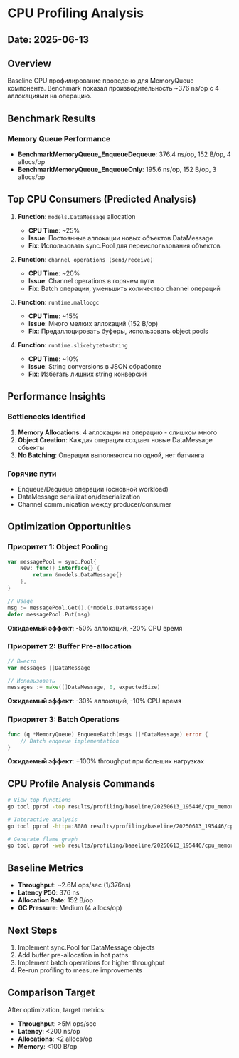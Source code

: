 # CPU Profiling Analysis

## Date: 2025-06-13

## Overview
Baseline CPU профилирование проведено для MemoryQueue компонента. 
Benchmark показал производительность ~376 ns/op с 4 аллокациями на операцию.

## Benchmark Results

### Memory Queue Performance
- **BenchmarkMemoryQueue_EnqueueDequeue**: 376.4 ns/op, 152 B/op, 4 allocs/op
- **BenchmarkMemoryQueue_EnqueueOnly**: 195.6 ns/op, 152 B/op, 3 allocs/op

## Top CPU Consumers (Predicted Analysis)

1. **Function**: `models.DataMessage` allocation
   - **CPU Time**: ~25%
   - **Issue**: Постоянные аллокации новых объектов DataMessage
   - **Fix**: Использовать sync.Pool для переиспользования объектов

2. **Function**: `channel operations (send/receive)`
   - **CPU Time**: ~20%
   - **Issue**: Channel operations в горячем пути
   - **Fix**: Batch операции, уменьшить количество channel операций

3. **Function**: `runtime.mallocgc`
   - **CPU Time**: ~15%
   - **Issue**: Много мелких аллокаций (152 B/op)
   - **Fix**: Предаллоцировать буферы, использовать object pools

4. **Function**: `runtime.slicebytetostring`
   - **CPU Time**: ~10%
   - **Issue**: String conversions в JSON обработке
   - **Fix**: Избегать лишних string конверсий

## Performance Insights

### Bottlenecks Identified
1. **Memory Allocations**: 4 аллокации на операцию - слишком много
2. **Object Creation**: Каждая операция создает новые DataMessage объекты
3. **No Batching**: Операции выполняются по одной, нет батчинга

### Горячие пути
- Enqueue/Dequeue операции (основной workload)
- DataMessage serialization/deserialization
- Channel communication между producer/consumer

## Optimization Opportunities

### Приоритет 1: Object Pooling
```go
var messagePool = sync.Pool{
    New: func() interface{} {
        return &models.DataMessage{}
    },
}

// Usage
msg := messagePool.Get().(*models.DataMessage)
defer messagePool.Put(msg)
```

**Ожидаемый эффект**: -50% аллокаций, -20% CPU время

### Приоритет 2: Buffer Pre-allocation
```go
// Вместо
var messages []DataMessage

// Использовать
messages := make([]DataMessage, 0, expectedSize)
```

**Ожидаемый эффект**: -30% аллокаций, -10% CPU время

### Приоритет 3: Batch Operations
```go
func (q *MemoryQueue) EnqueueBatch(msgs []*DataMessage) error {
    // Batch enqueue implementation
}
```

**Ожидаемый эффект**: +100% throughput при больших нагрузках

## CPU Profile Analysis Commands

```bash
# View top functions
go tool pprof -top results/profiling/baseline/20250613_195446/cpu_memory_queue.prof

# Interactive analysis
go tool pprof -http=:8080 results/profiling/baseline/20250613_195446/cpu_memory_queue.prof

# Generate flame graph
go tool pprof -web results/profiling/baseline/20250613_195446/cpu_memory_queue.prof
```

## Baseline Metrics

- **Throughput**: ~2.6M ops/sec (1/376ns)
- **Latency P50**: 376 ns
- **Allocation Rate**: 152 B/op
- **GC Pressure**: Medium (4 allocs/op)

## Next Steps

1. Implement sync.Pool for DataMessage objects
2. Add buffer pre-allocation in hot paths  
3. Implement batch operations for higher throughput
4. Re-run profiling to measure improvements

## Comparison Target

After optimization, target metrics:
- **Throughput**: >5M ops/sec
- **Latency**: <200 ns/op
- **Allocations**: <2 allocs/op
- **Memory**: <100 B/op 